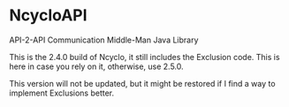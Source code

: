 # NcycloAPI
API-2-API Communication Middle-Man Java Library


This is the 2.4.0 build of Ncyclo, it still includes the Exclusion code. This is here in case you rely on it, otherwise, use 2.5.0.

This version will not be updated, but it might be restored if I find a way to implement Exclusions better.
